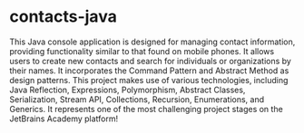 # contacts-java
This Java console application is designed for managing contact information, providing functionality similar to that found on mobile phones. It allows users to create new contacts and search for individuals or organizations by their names. It incorporates the Command Pattern and Abstract Method as design patterns. This project makes use of various technologies, including Java Reflection, Expressions, Polymorphism, Abstract Classes, Serialization, Stream API, Collections, Recursion, Enumerations, and Generics. It represents one of the most challenging project stages on the JetBrains Academy platform!
